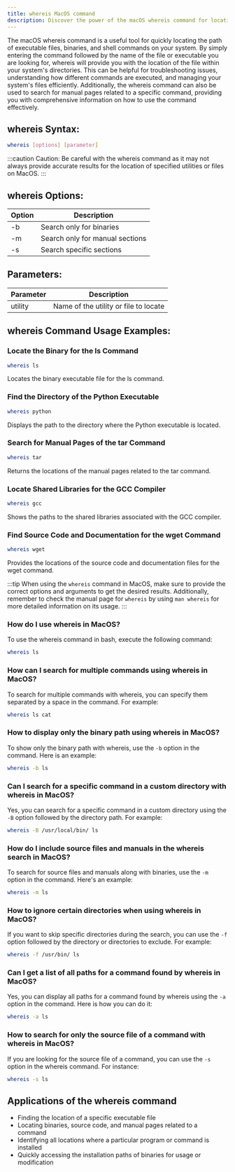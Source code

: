 ```yaml
---
title: whereis MacOS command
description: Discover the power of the macOS whereis command for locating files and executables on your system with ease.
---
```


The macOS whereis command is a useful tool for quickly locating the path of executable files, binaries, and shell commands on your system. By simply entering the command followed by the name of the file or executable you are looking for, whereis will provide you with the location of the file within your system's directories. This can be helpful for troubleshooting issues, understanding how different commands are executed, and managing your system's files efficiently. Additionally, the whereis command can also be used to search for manual pages related to a specific command, providing you with comprehensive information on how to use the command effectively.

## whereis Syntax:
```bash
whereis [options] [parameter]
```

:::caution
Caution: Be careful with the whereis command as it may not always provide accurate results for the location of specified utilities or files on MacOS.
:::

## whereis Options:
| Option  | Description                   |
|---------|-------------------------------|
| -b      | Search only for binaries       |
| -m      | Search only for manual sections|
| -s      | Search specific sections       |

## Parameters:
| Parameter | Description            |
|-----------|------------------------|
| utility   | Name of the utility or file to locate  |
## whereis Command Usage Examples:
### Locate the Binary for the ls Command
```bash
whereis ls
```
Locates the binary executable file for the ls command.

### Find the Directory of the Python Executable
```bash
whereis python
```
Displays the path to the directory where the Python executable is located.

### Search for Manual Pages of the tar Command
```bash
whereis tar
```
Returns the locations of the manual pages related to the tar command.

### Locate Shared Libraries for the GCC Compiler
```bash
whereis gcc
```
Shows the paths to the shared libraries associated with the GCC compiler.

### Find Source Code and Documentation for the wget Command
```bash
whereis wget
```
Provides the locations of the source code and documentation files for the wget command.

:::tip
When using the `whereis` command in MacOS, make sure to provide the correct options and arguments to get the desired results. Additionally, remember to check the manual page for `whereis` by using `man whereis` for more detailed information on its usage.
:::

### How do I use whereis in MacOS?
To use the whereis command in bash, execute the following command:
```bash
whereis ls
```

### How can I search for multiple commands using whereis in MacOS?
To search for multiple commands with whereis, you can specify them separated by a space in the command. For example:
```bash
whereis ls cat
```

### How to display only the binary path using whereis in MacOS?
To show only the binary path with whereis, use the `-b` option in the command. Here is an example:
```bash
whereis -b ls
```

### Can I search for a specific command in a custom directory with whereis in MacOS?
Yes, you can search for a specific command in a custom directory using the `-B` option followed by the directory path. For example:
```bash
whereis -B /usr/local/bin/ ls
```

### How do I include source files and manuals in the whereis search in MacOS?
To search for source files and manuals along with binaries, use the `-m` option in the command. Here's an example:
```bash
whereis -m ls
```

### How to ignore certain directories when using whereis in MacOS?
If you want to skip specific directories during the search, you can use the `-f` option followed by the directory or directories to exclude. For example:
```bash
whereis -f /usr/bin/ ls
```

### Can I get a list of all paths for a command found by whereis in MacOS?
Yes, you can display all paths for a command found by whereis using the `-a` option in the command. Here is how you can do it:
```bash
whereis -a ls
```

### How to search for only the source file of a command with whereis in MacOS?
If you are looking for the source file of a command, you can use the `-s` option in the whereis command. For instance:
```bash
whereis -s ls
```
## Applications of the whereis command

- Finding the location of a specific executable file
- Locating binaries, source code, and manual pages related to a command
- Identifying all locations where a particular program or command is installed
- Quickly accessing the installation paths of binaries for usage or modification